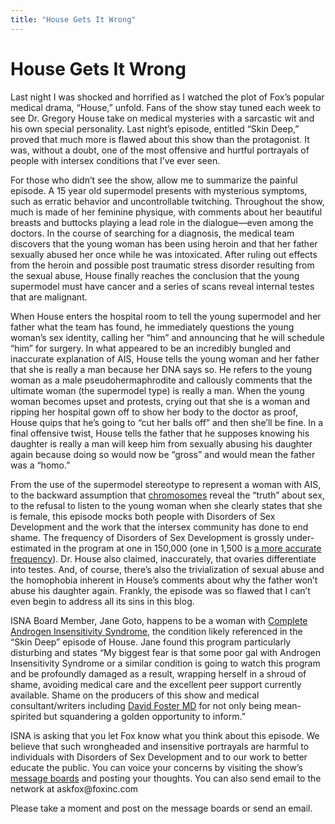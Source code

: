 ```yaml
---
title: "House Gets It Wrong"
---
```


# House Gets It Wrong

<p>Last night I was shocked and horrified as I watched the plot of Fox’s popular medical drama, &#8220;House,&#8221; unfold. Fans of the show stay tuned each week to see Dr. Gregory House take on medical mysteries with a sarcastic wit and his own special personality. Last night’s episode, entitled “Skin Deep,” proved that much more is flawed about this show than the protagonist. It was, without a doubt, one of the most offensive and hurtful portrayals of people with intersex conditions that I’ve ever seen.  </p>

<p>For those who didn’t see the show, allow me to summarize the painful episode. A 15 year old supermodel presents with mysterious symptoms, such as erratic behavior and uncontrollable twitching. Throughout the show, much is made of her feminine physique, with comments about her beautiful breasts and buttocks playing a lead role in the dialogue—even among the doctors. In the course of searching for a diagnosis, the medical team discovers that the young woman has been using heroin and that her father sexually abused her once while he was intoxicated. After ruling out effects from the heroin and possible post traumatic stress disorder resulting from the sexual abuse, House finally reaches the conclusion that the young supermodel must have cancer and a series of scans reveal internal testes that are malignant.  </p>

<p>When House enters the hospital room to tell the young supermodel and her father what the team has found, he immediately questions the young woman’s sex identity, calling her “him” and announcing that he will schedule “him” for surgery. In what appeared to be an incredibly bungled and inaccurate explanation of <span class="caps">AIS</span>, House tells the young woman and her father that she is really a man because her <span class="caps">DNA</span> says so. He refers to the young woman as a male pseudohermaphrodite and callously comments that the ultimate woman (the supermodel type) is really a man. When the young woman becomes upset and protests, crying out that she is a woman and ripping her hospital gown off to show her body to the doctor as proof, House quips that he’s going to “cut her balls off” and then she’ll be fine. In a final offensive twist, House tells the father that he supposes knowing his daughter is really a man will keep him from sexually abusing his daughter again because doing so would now be “gross” and would mean the father was a “homo.”  </p>

<p>From the use of the supermodel stereotype to represent a woman with <span class="caps">AIS</span>, to the backward assumption that <a href="/faq/y_chromosome">chromosomes</a> reveal the “truth” about sex, to the refusal to listen to the young woman when she clearly states that she is female, this episode mocks both people with Disorders of Sex Development and the work that the intersex community has done to end shame. The frequency of Disorders of Sex Development is grossly under-estimated in the program at one in 150,000 (one in 1,500 is <a href="/faq/frequency">a more accurate frequency</a>). Dr. House also claimed, inaccurately, that ovaries differentiate into testes. And, of course, there’s also the trivialization of sexual abuse and the homophobia inherent in House’s comments about why the father won’t abuse his daughter again. Frankly, the episode was so flawed that I can’t even begin to address all its sins in this blog.  </p>

<p><span class="caps">ISNA</span> Board Member, Jane Goto, happens to be a woman with <a href="/faq/conditions/ais">Complete Androgen Insensitivity Syndrome</a>, the condition likely referenced in the “Skin Deep” episode of House. Jane found this program particularly disturbing and states “My biggest fear is that some poor gal with Androgen Insensitivity Syndrome or a similar condition is going to watch this program and be profoundly damaged as a result, wrapping herself in a shroud of shame, avoiding medical care and the excellent peer support currently available. Shame on the producers of this show and medical consultant/writers including <a href="http://www.housemd-guide.com/showinfo/davidfoster.php">David Foster MD</a> for not only being mean-spirited but squandering a golden opportunity to inform.”  </p>

<p><span class="caps">ISNA</span> is asking that you let Fox know what you think about this episode. We believe that such wrongheaded and insensitive portrayals are harmful to individuals with Disorders of Sex Development and to our work to better educate the public. You can voice your concerns by visiting the show’s <a href="http://www.fox.com/house/">message boards</a> and posting your thoughts. You can also send email to the network at askfox@foxinc.com  </p>

<p>Please take a moment and post on the message boards or send an email.</p>